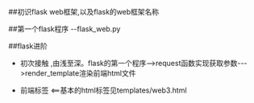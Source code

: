 ##初识flask web框架,以及flask的web框架名称

##第一个flask程序 --flask_web.py

##flask进阶

* 初次接触 ,由浅至深。flask的第一个程序-->request函数实现获取参数--->render_template渲染前端html文件

* 前端标签 <==基本的html标签见templates/web3.html
